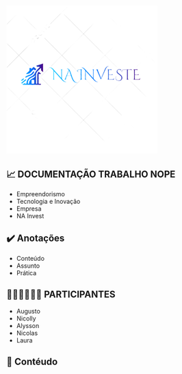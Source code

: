  <p>
  <img src="/images/logo.png.png" width="70%" alt="logo" width="550px">
 </p>
 
 ## 📈 DOCUMENTAÇÃO TRABALHO NOPE ##

 - Empreendorismo 
 - Tecnologia e Inovação
 - Empresa
 - NA Invest

 ## ✔️ Anotações ##
 
 - Conteúdo
 - Assunto 
 - Prática

 ## 👨🏻‍💻👩🏻‍💻 PARTICIPANTES ##

 - Augusto
 - Nicolly
 - Alysson 
 - Nicolas
 - Laura

 ## 📝 Contéudo ##
